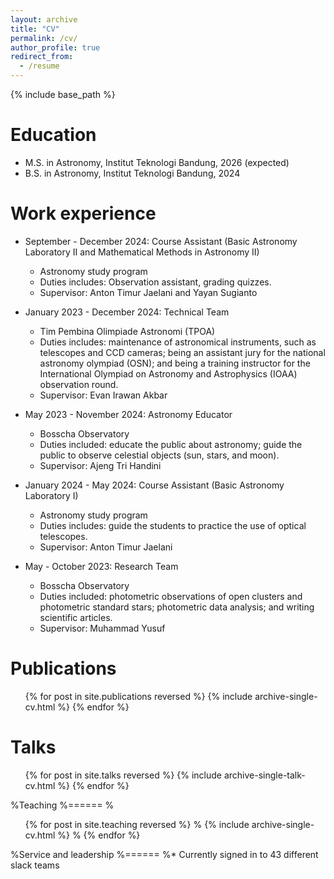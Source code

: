 ```yaml
---
layout: archive
title: "CV"
permalink: /cv/
author_profile: true
redirect_from:
  - /resume
---
```


{% include base_path %}

Education
======
* M.S. in Astronomy, Institut Teknologi Bandung, 2026 (expected)
* B.S. in Astronomy, Institut Teknologi Bandung, 2024

Work experience
======
* September - December 2024: Course Assistant (Basic Astronomy Laboratory II and Mathematical Methods in Astronomy II)
  * Astronomy study program
  * Duties includes: Observation assistant, grading quizzes.
  * Supervisor: Anton Timur Jaelani and Yayan Sugianto

* January 2023 - December 2024: Technical Team
  * Tim Pembina Olimpiade Astronomi (TPOA)
  * Duties includes: maintenance of astronomical instruments, such as telescopes and CCD cameras; being an assistant jury for the national astronomy olympiad (OSN); and being a training instructor for the International Olympiad on Astronomy and Astrophysics (IOAA) observation round.
  * Supervisor: Evan Irawan Akbar

* May 2023 - November 2024: Astronomy Educator
  * Bosscha Observatory
  * Duties included: educate the public about astronomy; guide the public to observe celestial objects (sun, stars, and moon).
  * Supervisor: Ajeng Tri Handini

* January 2024 - May 2024: Course Assistant (Basic Astronomy Laboratory I)
  * Astronomy study program
  * Duties includes: guide the students to practice the use of optical telescopes.
  * Supervisor: Anton Timur Jaelani

* May - October 2023: Research Team
  * Bosscha Observatory
  * Duties included: photometric observations of open clusters and photometric standard stars; photometric data analysis; and writing scientific articles.
  * Supervisor: Muhammad Yusuf

Publications
======
  <ul>{% for post in site.publications reversed %}
    {% include archive-single-cv.html %}
  {% endfor %}</ul>
  
Talks
======
  <ul>{% for post in site.talks reversed %}
    {% include archive-single-talk-cv.html  %}
  {% endfor %}</ul>
  
%Teaching
%======
%  <ul>{% for post in site.teaching reversed %}
%    {% include archive-single-cv.html %}
%  {% endfor %}</ul>
  
%Service and leadership
%======
%* Currently signed in to 43 different slack teams
